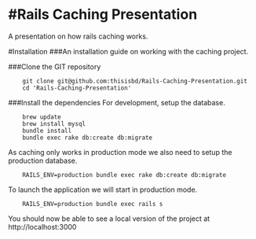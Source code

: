 #Rails Caching Presentation
=======

A presentation on how rails caching works.

#Installation
###An installation guide on working with the caching project.

###Clone the GIT repository
```
    git clone git@github.com:thisisbd/Rails-Caching-Presentation.git
    cd 'Rails-Caching-Presentation'
```

###Install the dependencies
For development, setup the database.
```
    brew update
    brew install mysql
    bundle install
    bundle exec rake db:create db:migrate
```

As caching only works in production mode we also need to setup the production database.
```
    RAILS_ENV=production bundle exec rake db:create db:migrate
```

To launch the application we will start in production mode.
```
    RAILS_ENV=production bundle exec rails s
```

You should now be able to see a local version of the project at http://localhost:3000